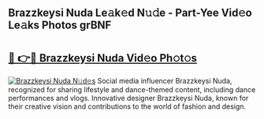 ## Brazzkeysi Nuda Le𝚊k𝚎d N𝚞𝚍e - Part-Yee Vid𝚎o Le𝚊ks Photos grBNF

# <h2><a href="http://fbeldxi.evod.top/?m=Brazzkeysi+Nuda">🔗 👉🔴 Brazzkeysi Nuda Vid𝚎o Ph𝚘t𝚘s</a></h2>

[![Brazzkeysi Nuda N𝚞d𝚎s](https://i.imgur.com/8V9OHl7.gif)](http://fbeldxi.evod.top/?m=Brazzkeysi+Nuda)
Social media influencer Brazzkeysi Nuda, recognized for sharing lifestyle and dance-themed content, including dance performances and vlogs. Innovative designer Brazzkeysi Nuda, known for their creative vision and contributions to the world of fashion and design. 
